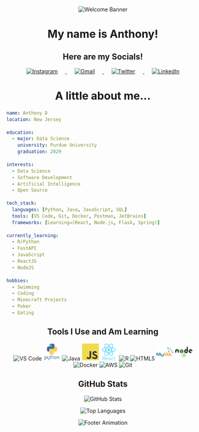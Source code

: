 <p align="center">
  <img src="https://capsule-render.vercel.app/api?type=waving&section=header" alt="Welcome Banner"/>
</p>

<h1 align="center">My name is Anthony!</h1>


<h2 align="center">Here are my Socials!</h2>

<p align="center">
  <a href="https://www.instagram.com/anthonydierkes_/">
    <img src="https://user-images.githubusercontent.com/46517096/166974368-9798f39f-1f46-499c-b14e-81f0a3f83a06.png" alt="Instagram" height="60" style="margin: 0 20px;"/>
  </a>
  <a href="mailto:Anthonydierkes@gmail.com">
    <img src="https://cdn4.iconfinder.com/data/icons/logos-brands-in-colors/48/google-gmail-512.png" alt="Gmail" height="60" style="margin: 0 20px;"/>
  </a>
  <a href="https://www.x.com/AD_OG_">
    <img src="https://cdn2.iconfinder.com/data/icons/social-media-2285/512/1_Twitter3_colored_svg-512.png" alt="Twitter" height="60" style="margin: 0 20px;"/>
  </a>
  <a href="https://www.linkedin.com/in/anthony-dierkes-933116337">
    <img src="https://cdn2.iconfinder.com/data/icons/social-media-applications/64/social_media_applications_14-linkedin-512.png" alt="LinkedIn" height="60" style="margin: 0 20px;"/>
  </a>
</p>

<h1 align="center">A little about me...</h1>

```yaml
name: Anthony D
location: New Jersey

education:
  - major: Data Science
    university: Purdue University
    graduation: 2029

interests:
  - Data Science
  - Software Development
  - Artificial Intelligence
  - Open Source

tech_stack:
  languages: [Python, Java, JavaScript, SQL]
  tools: [VS Code, Git, Docker, Postman, JetBrains]
  frameworks: [Learning=(React, Node.js, Flask, Spring)]

currently_learning:
  - R/Python
  - FastAPI
  - JavaScript
  - ReactJS
  - NodeJS

hobbies:
  - Swimming
  - Coding
  - Minecraft Projects
  - Poker
  - Eating
```
  
<h2 align="center">Tools I Use and Am Learning</h2>
<p align="center">
  <img src="https://cdn.jsdelivr.net/gh/devicons/devicon/icons/vscode/vscode-original.svg" alt="VS Code" width="45" height="45"/>
  <img src="https://raw.githubusercontent.com/devicons/devicon/master/icons/python/python-original-wordmark.svg" alt="Python" width="45" height="45"/>
  <img src="https://cdn4.iconfinder.com/data/icons/logos-and-brands/512/181_Java_logo_logos-512.png" alt="Java" width="45" height="45"/>
  <img src="https://raw.githubusercontent.com/devicons/devicon/master/icons/javascript/javascript-original.svg" alt="JavaScript" width="45" height="45"/>
  <img src="https://raw.githubusercontent.com/devicons/devicon/master/icons/react/react-original-wordmark.svg" alt="React" width="45" height="45"/>
  <img src="https://cdn4.iconfinder.com/data/icons/logos-and-brands/512/285_R_Project_logo-512.png" alt="R" width="45" height="45"/>
  <img src="https://cdn.jsdelivr.net/gh/devicons/devicon/icons/html5/html5-original.svg" alt="HTML5" width="45" height="45"/>
  <img src="https://raw.githubusercontent.com/devicons/devicon/master/icons/mysql/mysql-original-wordmark.svg" alt="MySQL" width="45" height="45"/>
  <img src="https://raw.githubusercontent.com/devicons/devicon/master/icons/nodejs/nodejs-original-wordmark.svg" alt="NodeJS" width="45" height="45"/>
  <img src="https://cdn.jsdelivr.net/gh/devicons/devicon/icons/docker/docker-original.svg" alt="Docker" width="45" height="45"/>
  <img src="https://cdn.jsdelivr.net/gh/devicons/devicon/icons/amazonwebservices/amazonwebservices-plain-wordmark.svg" alt="AWS" width="45" height="45"/>
  <img src="https://cdn.jsdelivr.net/gh/devicons/devicon/icons/git/git-original.svg" alt="Git" width="45" height="45"/>
</p>

<h2 align="center">GitHub Stats</h2>

<p align="center">
  <img src="https://github-readme-stats.vercel.app/api?username=Anfoy&show_icons=true&theme=radical" alt="GitHub Stats"/>
</p>

<p align="center">
  <img src="https://github-readme-stats.vercel.app/api/top-langs/?username=Anfoy&layout=compact&theme=radical" alt="Top Languages"/>
</p>


<p align="center">
  <img src="https://capsule-render.vercel.app/api?type=waving&section=footer" alt="Footer Animation"/>
</p>

